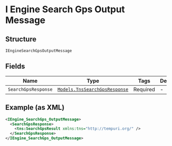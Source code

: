 
# I Engine Search Gps Output Message

## Structure

`IEngineSearchGpsOutputMessage`

## Fields

| Name | Type | Tags | Description |
|  --- | --- | --- | --- |
| `SearchGpsResponse` | [`Models.TnsSearchGpsResponse`](/doc/models/tns-search-gps-response.md) | Required | - |

## Example (as XML)

```xml
<IEngine_SearchGps_OutputMessage>
  <SearchGpsResponse>
    <tns:SearchGpsResult xmlns:tns="http://tempuri.org/" />
  </SearchGpsResponse>
</IEngine_SearchGps_OutputMessage>
```

